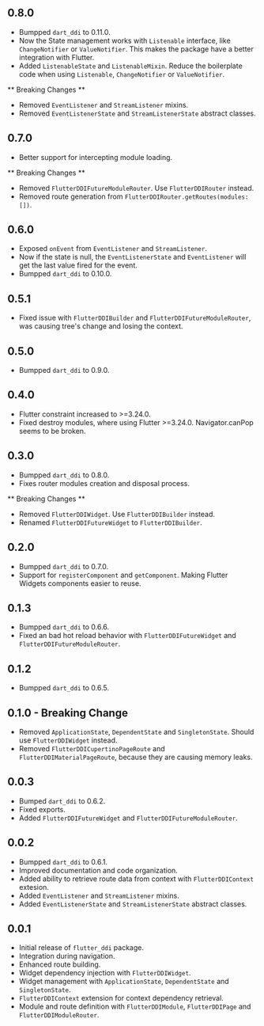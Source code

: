 ## 0.8.0
* Bumpped `dart_ddi` to 0.11.0.
* Now the State management works with `Listenable` interface, like `ChangeNotifier` or `ValueNotifier`. This makes the package have a better integration with Flutter.
* Added `ListenableState` and `ListenableMixin`. Reduce the boilerplate code when using `Listenable`, `ChangeNotifier` or `ValueNotifier`.

** Breaking Changes **
* Removed `EventListener` and `StreamListener` mixins.
* Removed `EventListenerState` and `StreamListenerState` abstract classes.

## 0.7.0
* Better support for intercepting module loading.

** Breaking Changes **
* Removed `FlutterDDIFutureModuleRouter`. Use `FlutterDDIRouter` instead.
* Removed route generation from `FlutterDDIRouter.getRoutes(modules:[])`.

## 0.6.0
* Exposed `onEvent` from `EventListener` and `StreamListener`.
* Now if the state is null, the `EventListenerState` and `EventListener` will get the last value fired for the event.
* Bumpped `dart_ddi` to 0.10.0.

## 0.5.1
* Fixed issue with `FlutterDDIBuilder` and `FlutterDDIFutureModuleRouter`, was causing tree's change and losing the context.

## 0.5.0
* Bumpped `dart_ddi` to 0.9.0.

## 0.4.0
* Flutter constraint increased to >=3.24.0.
* Fixed destroy modules, where using Flutter >=3.24.0. Navigator.canPop seems to be broken.

## 0.3.0
* Bumpped `dart_ddi` to 0.8.0.
* Fixes router modules creation and disposal process.

** Breaking Changes **
* Removed `FlutterDDIWidget`. Use `FlutterDDIBuilder` instead.
* Renamed `FlutterDDIFutureWidget` to `FlutterDDIBuilder`.

## 0.2.0
* Bumpped `dart_ddi` to 0.7.0.
* Support for `registerComponent` and `getComponent`. Making Flutter Widgets components easier to reuse.

## 0.1.3

* Bumpped `dart_ddi` to 0.6.6.
* Fixed an bad hot reload behavior with `FlutterDDIFutureWidget` and `FlutterDDIFutureModuleRouter`.

## 0.1.2

* Bumpped `dart_ddi` to 0.6.5.

## 0.1.0 - Breaking Change

* Removed `ApplicationState`, `DependentState` and `SingletonState`. Should use `FlutterDDIWidget` instead.
* Removed `FlutterDDICupertinoPageRoute` and `FlutterDDIMaterialPageRoute`, because they are causing memory leaks.

## 0.0.3
* Bumped `dart_ddi` to 0.6.2.
* Fixed exports.
* Added `FlutterDDIFutureWidget` and `FlutterDDIFutureModuleRouter`.

## 0.0.2

* Bumpped `dart_ddi` to 0.6.1.
* Improved documentation and code organization.
* Added ability to retrieve route data from context with `FlutterDDIContext` extesion.
* Added `EventListener` and `StreamListener` mixins.
* Added `EventListenerState` and `StreamListenerState` abstract classes.

## 0.0.1

* Initial release of `flutter_ddi` package.
* Integration during navigation.
* Enhanced route building.
* Widget dependency injection with `FlutterDDIWidget`.
* Widget management with `ApplicationState`, `DependentState` and `SingletonState`.
* `FlutterDDIContext` extension for context dependency retrieval.
* Module and route definition with `FlutterDDIModule`, `FlutterDDIPage` and `FlutterDDIModuleRouter`.
